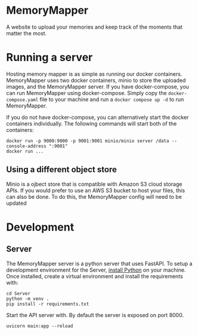 # MemoryMapper
A website to upload your memories and keep track of the moments that matter the most.

# Running a server
Hosting memory mapper is as simple as running our docker containers. MemoryMapper uses two docker containers, minio to store the uploaded images, and the MemoryMapper server.
If you have docker-compose, you can run MemoryMapper using docker-compose. Simply copy the `docker-compose.yaml` file to your machine and run a `docker compose up -d` to run MemoryMapper.

If you do not have docker-compose, you can alternatively start the docker containers individually. The following commands will start both of the containers:

```
docker run -p 9000:9000 -p 9001:9001 minio/minio server /data --console-address ":9001"
docker run ...
```

## Using a different object store

Minio is a ojbect store that is compatible with Amazon S3 cloud storage APIs. If you would prefer to use an AWS S3 bucket to host your files, this can also be done. To do this, the MemoryMapper config will need to be updated

# Development

## Server

The MemoryMapper server is a python server that uses FastAPI. To setup a development environment for the Server, [install Python](https://www.python.org/downloads/) on your machine. Once installed, create a virtual environment and install the requirements with:
```
cd Server
python -m venv .
pip install -r requirements.txt
```

Start the API server with. By default the server is exposed on port 8000.
```
uvicorn main:app --reload
```
